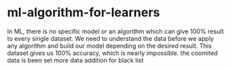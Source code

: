 # ml-algorithm-for-learners
In ML, there is no specific model or an algorithm which can give 100% result to every single dataset. We need to understand the data before we apply any algorithm and build our model depending on the desired result. This dataset gives us 100% accuracy, which is nearly impossible.
the coomited data is been set
more data addition for black list 
